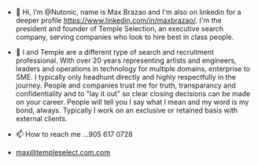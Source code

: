 - 👋 Hi, I’m @Nutonic, name is Max Brazao and I'm also on linkedin for a deeper profile https://www.linkedin.com/in/maxbrazao/. I'm the president and founder of Temple Selection, an executive search company, serving companies who look to hire best in class people.
- 👀 I and Temple are a different type of search and recruitment professional. With over 20 years representing artists and engineers, leaders and operations in technology for multiple domains, enterprise to SME. I typically only headhunt directly and highly respectfully in the journey. People and companies trust me for truth, transparancy and confidentiality and to "lay it out" so clear closing decisions can be made on your career. People will tell you I say what I mean and my word is my bond, always. Typically I work on an exclusive or retained basis with external clients.

- 📫 How to reach me ...905 617 0728
- max@templeselect.com.com
<!---
Nutonic/Nutonic is a ✨ special ✨ repository because its `README.md` (this file) appears on your GitHub profile.
You can click the Preview link to take a look at your changes.
--->
